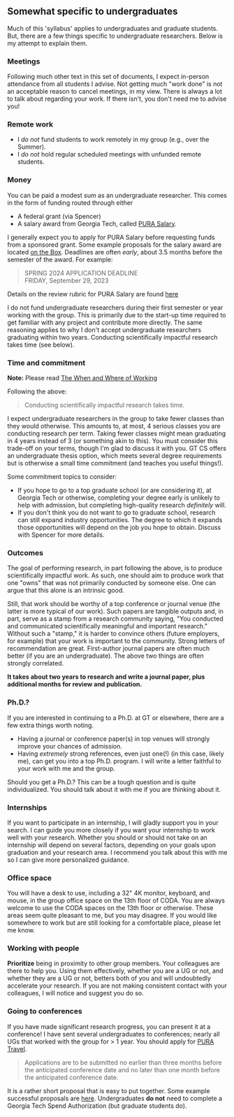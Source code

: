 ## Somewhat specific to undergraduates

Much of this 'syllabus' applies to undergraduates and graduate students.
But, there are a few things specific to undergraduate researchers.
Below is my attempt to explain them.

<!-- START doctoc generated TOC please keep comment here to allow auto update -->
<!-- DON'T EDIT THIS SECTION, INSTEAD RE-RUN doctoc TO UPDATE -->
<!-- END doctoc generated TOC please keep comment here to allow auto update -->

### Meetings

Following much other text in this set of documents, I expect in-person attendance from all students I advise.
Not getting much "work done" is not an acceptable reason to cancel meetings, in my view.
There is always a lot to talk about regarding your work.
If there isn't, you don't need me to advise you!

### Remote work

* I _do not_ fund students to work remotely in my group (e.g., over the Summer).
* I _do not_ hold regular scheduled meetings with unfunded remote students.

### Money

You can be paid a modest sum as an undergraduate researcher.
This comes in the form of funding routed through either
* A federal grant (via Spencer)
* A salary award from Georgia Tech, called [PURA Salary](https://urop.gatech.edu/pura-salary).

I generally expect you to apply for PURA Salary before requesting funds from a sponsored grant.
Some example proposals for the salary award are located [on the Box](https://gatech.app.box.com/folder/227839379429).
Deadlines are often _early_, about 3.5 months before the semester of the award.
For example:
> SPRING 2024 APPLICATION DEADLINE  
> FRIDAY, September 29, 2023

Details on the review rubric for PURA Salary are found [here](../misc/pura-salary-review-rubric.pdf)

I do not fund undergraduate researchers during their first semester or year working with the group.
This is primarily due to the start-up time required to get familiar with any project and contribute more directly.
The same reasoning applies to why I don't accept undergraduate researchers graduating within two years.
Conducting scientifically impactful research takes time (see below).

### Time and commitment 

__Note:__ Please read [The When and Where of Working](when-where-working.md)

Following the above:
> Conducting scientifically impactful research takes time.

I expect undergraduate researchers in the group to take fewer classes than they would otherwise.
This amounts to, at most, 4 serious classes you are conducting research per term.
Taking fewer classes might mean graduating in 4 years instead of 3 (or something akin to this).
You must consider this trade-off on your terms, though I'm glad to discuss it with you.
GT CS offers an undergraduate thesis option, which meets several degree requirements but is otherwise a small time commitment (and teaches you useful things!).

Some commitment topics to consider: 
* If you hope to go to a top graduate school (or are considering it), at Georgia Tech or otherwise, completing your degree early is unlikely to help with admission, but completing high-quality research _definitely_ will. 
* If you don't think you do not want to go to graduate school, research can still expand industry opportunities. The degree to which it expands those opportunities will depend on the job you hope to obtain. Discuss with Spencer for more details.

### Outcomes

The goal of performing research, in part following the above, is to produce scientifically impactful work.
As such, one should aim to produce work that one "owns" that was not primarily conducted by someone else.
One can argue that this alone is an intrinsic good.

Still, that work should be worthy of a top conference or journal venue (the latter is more typical of our work). 
Such papers are tangible outputs and, in part, serve as a stamp from a research community saying, "You conducted and communicated scientifically meaningful and important research."
Without such a "stamp," it is harder to convince others (future employers, for example) that your work is important to the community.
Strong letters of recommendation are great. First-author journal papers are often much better (if you are an undergraduate).
The above two things are often strongly correlated.

__It takes about two years to research and write a journal paper, plus additional months for review and publication.__

### Ph.D.?

If you are interested in continuing to a Ph.D. at GT or elsewhere, there are a few extra things worth noting.
* Having a journal or conference paper(s) in top venues will strongly improve your chances of admission.
* Having _extremely_ strong references, even just one(!) (in this case, likely me), can get you into a top Ph.D. program. I will write a letter faithful to your work with me and the group.

Should you get a Ph.D.? This can be a tough question and is quite individualized.
You should talk about it with me if you are thinking about it.

### Internships

If you want to participate in an internship, I will gladly support you in your search.
I can guide you more closely if you want your internship to work well with your research.
Whether you should or should not take on an internship will depend on several factors, depending on your goals upon graduation and your research area.
I recommend you talk about this with me so I can give more personalized guidance.

### Office space

You will have a desk to use, including a 32" 4K monitor, keyboard, and mouse, in the group office space on the 13th floor of CODA.
You are always welcome to use the CODA spaces on the 13th floor or otherwise.
These areas seem quite pleasant to me, but you may disagree.
If you would like somewhere to work but are still looking for a comfortable place, please let me know.

### Working with people

__Prioritize__ being in proximity to other group members.
Your colleagues are there to help you.
Using them effectively, whether you are a UG or not, and whether they are a UG or not, betters both of you and will undoubtedly accelerate your research.
If you are not making consistent contact with your colleagues, I will notice and suggest you do so.

### Going to conferences

If you have made significant research progress, you can present it at a conference!
I have sent several undergraduates to conferences; nearly all UGs that worked with the group for > 1 year.
You should apply for [PURA Travel](https://urop.gatech.edu/pura-travel).
> Applications are to be submitted no earlier than three months before the anticipated conference date and no later than one month before the anticipated conference date.

It is a rather short proposal that is easy to put together.
Some example successful proposals are [here](https://gatech.app.box.com/folder/227839379429).
Undergraduates __do not__ need to complete a Georgia Tech Spend Authorization (but graduate students do). 


